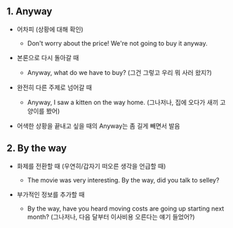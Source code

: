 ## 1. Anyway

- 어차피 (상황에 대해 확인)
    
    - Don't worry about the price! We're not going to buy it anyway.

- 본론으로 다시 돌아갈 때

    - Anyway, what do we have to buy? (그건 그렇고 우리 뭐 사러 왔지?)

- 완전히 다른 주제로 넘어갈 때

    - Anyway, I saw a kitten on the way home. (그나저나, 집에 오다가 새끼 고양이를 봤어)

- 어색한 상황을 끝내고 싶을 때의 Anyway는 좀 길게 빼면서 발음

## 2. By the way

- 화제를 전환할 때 (우연히/갑자기 떠오른 생각을 언급할 때)

    - The movie was very interesting. By the way, did you talk to selley?

- 부가적인 정보를 추가할 때

    - By the way, have you heard moving costs are going up starting next month? (그나저나, 다음 달부터 이사비용 오른다는 얘기 들었어?)

